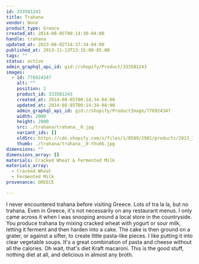 ```yaml
---
id: 333581243
title: Trahana
vendor: None
product_type: Greece
created_at: 2014-08-05T00:14:30-04:00
handle: trahana
updated_at: 2023-08-02T14:37:34-04:00
published_at: 2013-11-13T13:15:00-05:00
tags: ""
status: active
admin_graphql_api_id: gid://shopify/Product/333581243
images:
  - id: 776924347
    alt: ""
    position: 1
    product_id: 333581243
    created_at: 2014-08-05T00:14:34-04:00
    updated_at: 2014-08-05T00:14:34-04:00
    admin_graphql_api_id: gid://shopify/ProductImage/776924347
    width: 2000
    height: 2000
    src: ./trahana/trahana__0.jpg
    variant_ids: []
    oldSrc: https://cdn.shopify.com/s/files/1/0589/2901/products/2013_11_09_Kiosk_1637_1.jpeg?v=1407212074
    thumb: ./trahana/trahana__0-thumb.jpg
dimensions: ""
dimensions_array: []
materials: Cracked Wheat & Fermented Milk
materials_array:
  - Cracked Wheat
  - Fermented Milk
provenance: GREECE

---
```


I never encountered trahana before visiting Greece. Lots of tra la la, but no trahana. Even in Greece, it's not necessarily on any restaurant menus. I only came across it when I was snooping around a local store in the countryside. You produce trahana by mixing cracked wheat with yogurt or sour milk, letting it ferment and then harden into a cake. The cake is then ground on a grater, or against a sifter, to create little pasta-like pieces. I like putting it into clear vegetable soups. It's a great combination of pasta and cheese without all the calories. Oh wait, that's diet Kraft macaroni. This is the good stuff, nothing diet at all, and delicious in almost any broth.